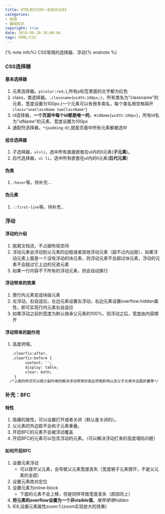 ```yaml
---
title: HTML和CSS的一些知识点03
categories: 
- 前端
- 基础知识
copyright: true
date: 2019-09-20 20:00:04
tags: HTML/CSS
---
```


{% note info%} CSS常用的选择器、浮动{% endnote %}

<!-- more -->

### CSS选择器

#### 基本选择器

1. 元素选择器。`p{color:red;}`,所有p标签里面的文字都为红色
2. class，类选择器。`.classname{width:100px;}`，所有类名为"classname"的元素，宽度设置为100px.(一个元素可以有很多类名，每个类名用空格隔开`class="oneClassName twoClassName"`)
3. id选择器，**一个页面中每个id都是唯一的**，`#idName{width:100px}`，所有id名为"idName"的元素，宽度设置为100px
4. 通配符选择器，`*{padding:0}`,就是页面中所有元素都被选中

#### 组合选择器

1. 子选择器，`ul>li`，选中所有直接嵌套在ul内的li元素(**子元素**)。
2. 后代选择器，`ul li`，选中所有嵌套在ul内的li元素(**后代元素**)

#### 伪类

1. `:hover`等。待补充...

#### 伪元素

1. `::first-line`等。待补充...

### 浮动

####  浮动的介绍

   1. 脱离文档流，不占据布局空间
   2. 浮动元素会浮动到父元素的边框或者其他浮动元素（超不过内边距），如果浮动元素上面是一个没有浮动的块元素，则浮动元素不会超过块元素，浮动的元素不会超过它上边的兄弟元素
   3. 如果一行内容不下所有的浮动元素，则会自动换行

#### 浮动带来的效果

   1. 使行内元素变成块级元素
   2. 左浮动，右自适应。左边元素设置左浮动，右边元素设置overflow:hidden属性，即可实现行内元素右自适应
   3. 如果浮动之前的宽度为默认继承父元素的100%，则浮动之后，宽度由内容撑开

#### 浮动带来的副作用

   1. 高度坍塌，
   ```html
      .clearfix:after,
      .clearfix:before {
        	content: '';
        	display: table;
        	clear: both;
       }      
     /*上面的样式可以很少副作用的解决浮动带来的高达坍塌影响以及父子元素外边距折叠等*/   
   ```



### 补充：BFC

#### 特性
1. 隐藏的属性，可以设置打开或者关闭（默认是关闭的）。
2. 父元素的外边距不会和子元素重叠。
3. 开启BFC的元素不会被浮动覆盖
4. 开启BFC的元素可以包含浮动的元素。（可以解决浮动打来的高度塌陷问题）

#### 如何开启BFC

1. 设置元素浮动
	- 可以撑开父元素，会导致父元素宽度丢失（宽度被子元素撑开，不是父元素的全部）
2. 设置元素绝对定位
3. 设置元素为inline-block
	- 下面的元素不会上移，但是同样导致宽度丢失（原因同上）
4. **将元素的overflow设置为一个非visible值**。*推荐使用hidden*
5. IE6,设置元素属性zoom:1;(zoom实现放大的效果)

